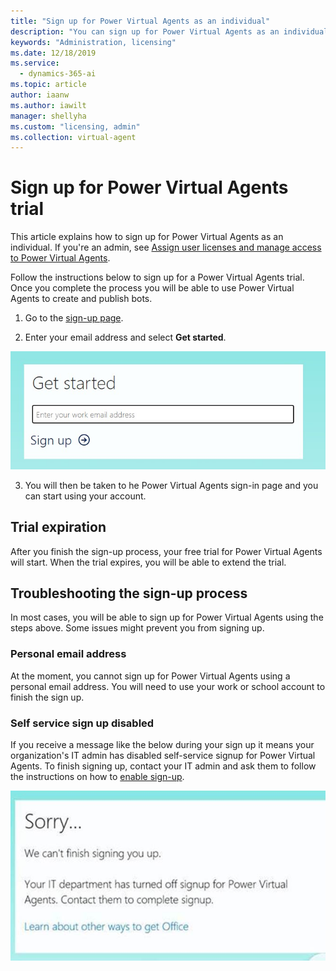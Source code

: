 ```yaml
---
title: "Sign up for Power Virtual Agents as an individual"
description: "You can sign up for Power Virtual Agents as an individual rather than as an admin of an organization."
keywords: "Administration, licensing"
ms.date: 12/18/2019
ms.service:
  - dynamics-365-ai
ms.topic: article
author: iaanw
ms.author: iawilt
manager: shellyha
ms.custom: "licensing, admin"
ms.collection: virtual-agent
---
```




# Sign up for Power Virtual Agents trial 

This article explains how to sign up for Power Virtual Agents as an individual. If you're an admin, see [Assign user licenses and manage access to Power Virtual Agents](requirements-licensing.md).

Follow the instructions below to sign up for a Power Virtual Agents trial. Once you complete the process you will be able to use Power Virtual Agents to create and publish bots. 

1. Go to the [sign-up page](https://go.microsoft.com/fwlink/?LinkId=2107702).

2. Enter your email address and select **Get started**.

 ![sign up portal get started](media/sign-up-get-started.jpg)

3. You will then be taken to he Power Virtual Agents sign-in page and you can start using your account.


## Trial expiration
After you finish the sign-up process, your free trial for Power Virtual Agents will start. When the trial expires, you will be able to extend the trial.

## Troubleshooting the sign-up process
In most cases, you will be able to sign up for Power Virtual Agents using the steps above. Some issues might prevent you from signing up. 

### Personal email address 
At the moment, you cannot sign up for Power Virtual Agents using a personal email address. You will need to use your work or school account to finish the sign up.

### Self service sign up disabled
If you receive a message like the below during your sign up it means your organization's IT admin has disabled self-service signup for Power Virtual Agents. To finish signing up, contact your IT admin and ask them to follow the instructions on how to [enable sign-up](requirements-licensing.md#trial-plans).

  ![Viral sign up disabled](media/licensing-sign-up-disabled.jpg)
